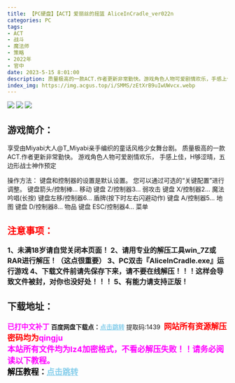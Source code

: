 ```yaml
---
title: 【PC硬盘】【ACT】爱丽丝的摇篮 AliceInCradle_ver022n
categories: PC
tags:
- ACT
- 战斗
- 魔法师
- 策略
- 2022年
- 官中
date: 2023-5-15 8:01:00
description: 质量极高的一款ACT.作者更新非常勤快。游戏角色人物可爱剧情欢乐，手感上佳，H够涩晴，五边形战士神作预定
index_img: https://img.acgus.top/i/SMMS/zEtXrB9uIwUWvcx.webp
---
```

![](https://img.acgus.top/i/SMMS/zEtXrB9uIwUWvcx.webp)
![](https://img.acgus.top/i/SMMS/yxIXiSuP2ejWDg3.webp)
![](https://img.acgus.top/i/SMMS/fNMpw6xKBdYySRQ.webp)
## 游戏简介：
享受由Miyabi大人@T_Miyabi亲手编织的童话风格少女舞台剧。
质量极高的一款ACT.作者更新非常勤快。
游戏角色人物可爱剧情欢乐，
手感上佳，H够涩晴，五边形战士神作预定

操作方法：
键盘和控制器的设置是默认设置。
您可以通过可选的“关键配置”进行调整。
键盘箭头/控制棒... 移动
键盘 Z/控制器3... 弱攻击
键盘 X/控制器2... 魔法吟唱(长按)
键盘左移/控制器6... 盾牌(按下时左右闪避动作)
键盘 A/控制器5... 地图
键盘 D/控制器8... 物品
键盘 ESC/控制器4... 菜单
<br>





## <font color=#FF0000 >注意事项：</font>
<font size=3><b>1、未满18岁请自觉关闭本页面！
2、请用专业的解压工具win_7Z或RAR进行解压！（这点很重要）
3、PC双击『AlicelnCradle.exe』运行游戏
4、下载文件前请先保存下来，请不要在线解压！！！这样会导致文件被封，对你也没好处！！！
5、有能力请支持正版！</b></font>

## 下载地址：
<font color=#FF00FF size=3><b>已打中文补丁</b></font>
<b>百度网盘下载点：</b><a href="https://pan.baidu.com/s/13s7oxqB86iIUqChN7kpO2A?pwd=1439" style="color: #87CEEB;"><b>点击跳转</b></a> 提取码:1439
<a style="padding: 0" href="https://post.qingju.org/AD/"><img style="max-width:100%" src="https://img.acgus.top/i/2024/07/478f689b8021d8d499ab43d21acf137a.gif" alt=""></a>
<b><font color=#FF0000 size=4>网站所有资源解压密码均为</b></font><b><font color=#FF00FF size=4>qingju</font><font color=#FF0000 ></font></b><br><b><font color=#FF00FF size=4>本站所有文件均为lz4加密格式，不看必解压失败！！请务必阅读以下教程。</b></font><br><b><font color=#000 size=4>解压教程：</b><a href="https://post.qingju.org/tutorial/000/" style="color: #87CEEB;"><b>点击跳转</b></a>